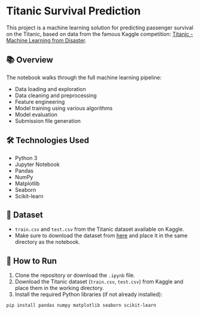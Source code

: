 # Titanic Survival Prediction

This project is a machine learning solution for predicting passenger survival on the Titanic, based on data from the famous Kaggle competition: [Titanic - Machine Learning from Disaster](https://www.kaggle.com/competitions/titanic).

## 📚 Overview

The notebook walks through the full machine learning pipeline:

- Data loading and exploration
- Data cleaning and preprocessing
- Feature engineering
- Model training using various algorithms
- Model evaluation
- Submission file generation

## 🛠️ Technologies Used

- Python 3
- Jupyter Notebook
- Pandas
- NumPy
- Matplotlib
- Seaborn
- Scikit-learn

## 📁 Dataset

- `train.csv` and `test.csv` from the Titanic dataset available on Kaggle.
- Make sure to download the dataset from [here](https://www.kaggle.com/competitions/titanic/data) and place it in the same directory as the notebook.

## 🚀 How to Run

1. Clone the repository or download the `.ipynb` file.
2. Download the Titanic dataset (`train.csv`, `test.csv`) from Kaggle and place them in the working directory.
3. Install the required Python libraries (if not already installed):

```bash
pip install pandas numpy matplotlib seaborn scikit-learn
